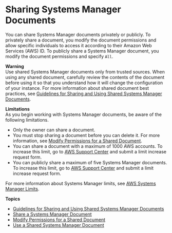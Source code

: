 # Sharing Systems Manager Documents<a name="ssm-sharing"></a>

You can share Systems Manager documents privately or publicly\. To privately share a document, you modify the document permissions and allow specific individuals to access it according to their Amazon Web Services \(AWS\) ID\. To publicly share a Systems Manager document, you modify the document permissions and specify `All`\. 

**Warning**  
Use shared Systems Manager documents only from trusted sources\. When using any shared document, carefully review the contents of the document before using it so that you understand how it will change the configuration of your instance\. For more information about shared document best practices, see [Guidelines for Sharing and Using Shared Systems Manager Documents](ssm-before-you-share.md)\. 

**Limitations**  
As you begin working with Systems Manager documents, be aware of the following limitations\.
+ Only the owner can share a document\.
+ You must stop sharing a document before you can delete it\. For more information, see [Modify Permissions for a Shared Document](ssm-share-modify.md)\.
+ You can share a document with a maximum of 1000 AWS accounts\. To increase this limit, go to [AWS Support Center](https://console.aws.amazon.com/support/home#/case/create?issueType=service-limit-increase&limitType=service-code-ec2-instances) and submit a limit increase request form\.
+ You can publicly share a maximum of five Systems Manager documents\. To increase this limit, go to [AWS Support Center](https://console.aws.amazon.com/support/home#/case/create?issueType=service-limit-increase&limitType=service-code-ec2-instances) and submit a limit increase request form\.

For more information about Systems Manager limits, see [AWS Systems Manager Limits](https://docs.aws.amazon.com/general/latest/gr/aws_service_limits.html#limits_ssm)\.

**Topics**
+ [Guidelines for Sharing and Using Shared Systems Manager Documents](ssm-before-you-share.md)
+ [Share a Systems Manager Document](ssm-how-to-share.md)
+ [Modify Permissions for a Shared Document](ssm-share-modify.md)
+ [Use a Shared Systems Manager Document](ssm-using-shared.md)